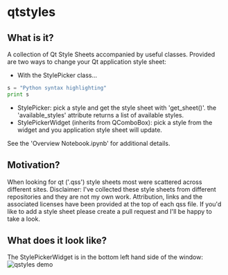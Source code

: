 # qtstyles
## What is it?
A collection of Qt Style Sheets accompanied by useful classes. Provided are two ways to change your Qt application style sheet:

* With the StylePicker class...
```python
s = "Python syntax highlighting"
print s
```

* StylePicker: pick a style and get the style sheet with 'get_sheet()'. the 'available_styles' attribute returns a list of available styles.
* StylePickerWidget (inherits from QComboBox): pick a style from the widget and you application style sheet will update.

See the 'Overview Notebook.ipynb' for additional details.

## Motivation?
When looking for qt ('.qss') style sheets most were scattered across different sites. 
Disclaimer: I've collected these style sheets from different repositories and they are not my own work.
Attribution, links and the associated licenses have been provided at the top of each qss file.
If you'd like to add a style sheet please create a pull request and I'll be happy to take a look.

## What does it look like?
The StylePickerWidget is in the bottom left hand side of the window:
![qstyles demo](https://github.com/simongarisch/qstyles/blob/master/demo.PNG)